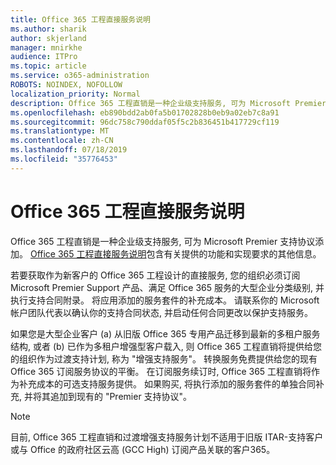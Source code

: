 ```yaml
---
title: Office 365 工程直接服务说明
ms.author: sharik
author: skjerland
manager: mnirkhe
audience: ITPro
ms.topic: article
ms.service: o365-administration
ROBOTS: NOINDEX, NOFOLLOW
localization_priority: Normal
description: Office 365 工程直销是一种企业级支持服务, 可为 Microsoft Premier 支持协议添加。 Office 365 工程直接服务说明包含有关提供的功能和实现要求的其他信息。
ms.openlocfilehash: eb890bdd2ab0fa5b01702828b0eb9a02eb7c8a91
ms.sourcegitcommit: 96dc758c790ddaf05f5c2b836451b417729cf119
ms.translationtype: MT
ms.contentlocale: zh-CN
ms.lasthandoff: 07/18/2019
ms.locfileid: "35776453"
---
```

# <a name="office-365-engineering-direct-service-description"></a>Office 365 工程直接服务说明

Office 365 工程直销是一种企业级支持服务, 可为 Microsoft Premier 支持协议添加。 [Office 365 工程直接服务说明](https://github.com/MicrosoftDocs/OfficeDocs-O365ServiceDescriptions/blob/master/Office%20365%20Engineering%20Direct%20-%20Svc%20Desc%20(25mar2019).pdf)包含有关提供的功能和实现要求的其他信息。

若要获取作为新客户的 Office 365 工程设计的直接服务, 您的组织必须订阅 Microsoft Premier Support 产品、满足 Office 365 服务的大型企业分类级别, 并执行支持合同附录。 将应用添加的服务套件的补充成本。 请联系你的 Microsoft 帐户团队代表以确认你的支持合同状态, 并启动任何合同更改以保护支持服务。 

如果您是大型企业客户 (a) 从旧版 Office 365 专用产品迁移到最新的多租户服务结构, 或者 (b) 已作为多租户增强型客户载入, 则 Office 365 工程直销将提供给您的组织作为过渡支持计划, 称为 "增强支持服务"。 转换服务免费提供给您的现有 Office 365 订阅服务协议的平衡。 在订阅服务续订时, Office 365 工程直销将作为补充成本的可选支持服务提供。 如果购买, 将执行添加的服务套件的单独合同补充, 并将其追加到现有的 "Premier 支持协议"。

> [!NOTE]
> 目前, Office 365 工程直销和过渡增强支持服务计划不适用于旧版 ITAR-支持客户或与 Office 的政府社区云高 (GCC High) 订阅产品关联的客户365。
